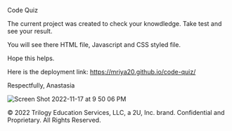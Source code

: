 Code Quiz

The current project was created to check your knowdledge. Take test and see your result.

You will see there HTML file, Javascript and CSS styled file.

Hope this helps.

Here is the deployment link:
https://mriya20.github.io/code-quiz/

Respectfully,
Anastasia



![Screen Shot 2022-11-17 at 9 50 06 PM](https://user-images.githubusercontent.com/115508223/202607676-c0efc06b-7e27-46cc-b776-5f26f8efa97c.png)




© 2022 Trilogy Education Services, LLC, a 2U, Inc. brand. Confidential and Proprietary. All Rights Reserved.
